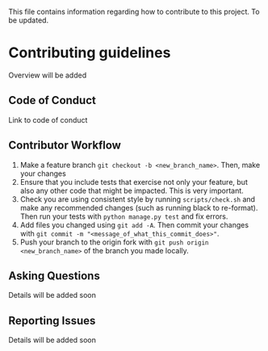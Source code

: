 This file contains information regarding how to contribute to this project. To be updated.

# Contributing guidelines
Overview will be added

## Code of Conduct
Link to code of conduct

## Contributor Workflow
1. Make a feature branch `git checkout -b <new_branch_name>`. Then, make your changes
2. Ensure that you include tests that exercise not only your feature, but also any other code that might be impacted. This is very important.
3. Check you are using consistent style by running `scripts/check.sh` and make any recommended changes (such as running black to re-format). Then run your tests with `python manage.py test` and fix errors. 
4. Add files you changed using `git add -A`. Then commit your changes with `git commit -m "<message_of_what_this_commit_does>"`.
5. Push your branch to the origin fork with `git push origin <new_branch_name>` of the branch you made locally.

## Asking Questions
Details will be added soon

## Reporting Issues
Details will be added soon



